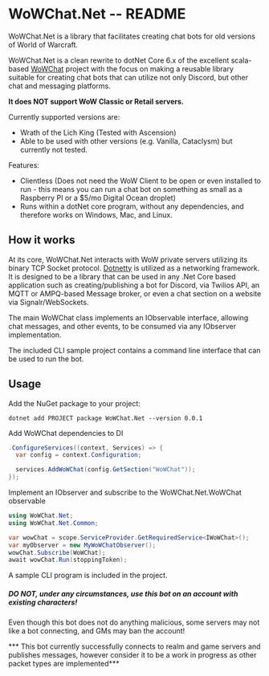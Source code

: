 WoWChat.Net -- README
=====================

WoWChat.Net is a library that facilitates creating chat bots for old versions of World of Warcraft.

WoWChat.Net is a clean rewrite to dotNet Core 6.x of the excellent scala-based [WoWChat](https://github.com/fjaros/wowchat) project with the focus on making a reusable library suitable for creating chat bots that can utilize not only Discord, but other chat and messaging platforms.

**It does NOT support WoW Classic or Retail servers.**

Currently supported versions are:
  * Wrath of the Lich King (Tested with Ascension)
  * Able to be used with other versions (e.g. Vanilla, Cataclysm) but currently not tested.

Features:
* Clientless (Does not need the WoW Client to be open or even installed to run - this means you can run a chat bot on something as small as a Raspberry PI or a $5/mo Digital Ocean droplet)
* Runs within a dotNet core program, without any dependencies, and therefore works on Windows, Mac, and Linux.

## How it works
At its core, WoWChat.Net interacts with WoW private servers utilizing its binary TCP Socket protocol. [Dotnetty](https://github.com/Azure/DotNetty) is utilized as a networking framework. It is designed to be a library that can be used in any .Net Core based application such as creating/publishing a bot for Discord, via Twilios API, an MQTT or AMPQ-based Message broker, or even a chat section on a website via Signalr/WebSockets.

The main WoWChat class implements an IObservable<IWoWChatEvent> interface, allowing chat messages, and other events, to be consumed via any IObserver<IWoWChatEvent> implementation.

The included CLI sample project contains a command line interface that can be used to run the bot.

## Usage

Add the NuGet package to your project:
```
dotnet add PROJECT package WoWChat.Net --version 0.0.1
```

Add WoWChat dependencies to DI
``` C#
.ConfigureServices((context, Services) => {
  var config = context.Configuration;

  services.AddWoWChat(config.GetSection("WoWChat"));
});
```

Implement an IObserver<IWoWChatEvent> and subscribe to the WoWChat.Net.WoWChat observable

``` C#
using WoWChat.Net;
using WoWChat.Net.Common;

var wowChat = scope.ServiceProvider.GetRequiredService<IWoWChat>();
var myObserver = new MyWoWChatObserver();
wowChat.Subscribe(WoWChat);
await wowChat.Run(stoppingToken);

```

A sample CLI program is included in the project.

##### DO NOT, under any circumstances, use this bot on an account with existing characters!
Even though this bot does not do anything malicious, some servers may not like a bot connecting, and GMs may ban the account!

*** This bot currently successfully connects to realm and game servers and publishes messages, however consider it to be a work in progress as other packet types are implemented***